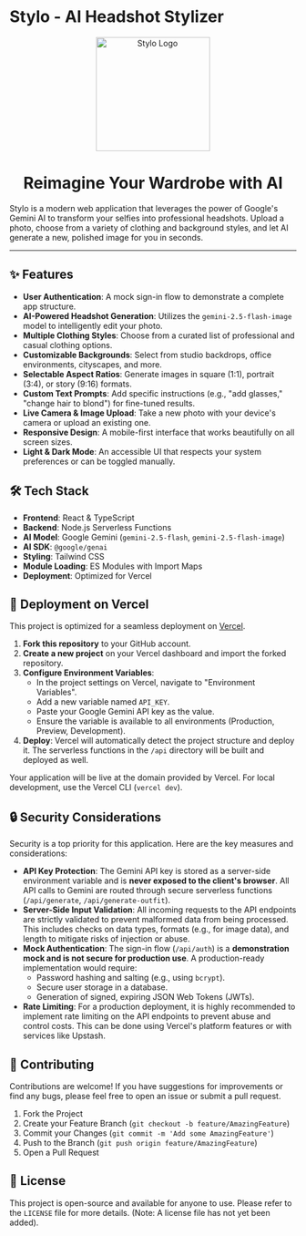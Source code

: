 # Stylo - AI Headshot Stylizer

<p align="center">
  <img src="https://lh3.googleusercontent.com/aida-public/AB6AXuDq5LxdaRI_sb3HsOOQzQXSDlCIN44kboMb6c-4NWtmAs8NOKJ4pvcvlDilmDkgCUUpiVZupPYx9z6CrSMv3GfAke4lfrGOyE9CP78SkuBSlVkGd0944dznPPAaKxY6qlFynKXyAq_hgg4X6bkf_-efipNT8anpkdgBWlSZ53HuZXs0xX1xg5BhzU8JigNgpvgZIuIPDF2oCQPgtzRCgPusYSjRbCD5llgTgJvwg6GShFm42MFl0SRacq29cL3q8Pgy_iOI6fGg7aM2" alt="Stylo Logo" width="200">
</p>

<h1 align="center">Reimagine Your Wardrobe with AI</h1>

Stylo is a modern web application that leverages the power of Google's Gemini AI to transform your selfies into professional headshots. Upload a photo, choose from a variety of clothing and background styles, and let AI generate a new, polished image for you in seconds.

---

## ✨ Features

-   **User Authentication**: A mock sign-in flow to demonstrate a complete app structure.
-   **AI-Powered Headshot Generation**: Utilizes the `gemini-2.5-flash-image` model to intelligently edit your photo.
-   **Multiple Clothing Styles**: Choose from a curated list of professional and casual clothing options.
-   **Customizable Backgrounds**: Select from studio backdrops, office environments, cityscapes, and more.
-   **Selectable Aspect Ratios**: Generate images in square (1:1), portrait (3:4), or story (9:16) formats.
-   **Custom Text Prompts**: Add specific instructions (e.g., "add glasses," "change hair to blond") for fine-tuned results.
-   **Live Camera & Image Upload**: Take a new photo with your device's camera or upload an existing one.
-   **Responsive Design**: A mobile-first interface that works beautifully on all screen sizes.
-   **Light & Dark Mode**: An accessible UI that respects your system preferences or can be toggled manually.

## 🛠️ Tech Stack

-   **Frontend**: React & TypeScript
-   **Backend**: Node.js Serverless Functions
-   **AI Model**: Google Gemini (`gemini-2.5-flash`, `gemini-2.5-flash-image`)
-   **AI SDK**: `@google/genai`
-   **Styling**: Tailwind CSS
-   **Module Loading**: ES Modules with Import Maps
-   **Deployment**: Optimized for Vercel

## 🚀 Deployment on Vercel

This project is optimized for a seamless deployment on [Vercel](https://vercel.com).

1.  **Fork this repository** to your GitHub account.
2.  **Create a new project** on your Vercel dashboard and import the forked repository.
3.  **Configure Environment Variables**:
    -   In the project settings on Vercel, navigate to "Environment Variables".
    -   Add a new variable named `API_KEY`.
    -   Paste your Google Gemini API key as the value.
    -   Ensure the variable is available to all environments (Production, Preview, Development).
4.  **Deploy**: Vercel will automatically detect the project structure and deploy it. The serverless functions in the `/api` directory will be built and deployed as well.

Your application will be live at the domain provided by Vercel. For local development, use the Vercel CLI (`vercel dev`).

## 🔒 Security Considerations

Security is a top priority for this application. Here are the key measures and considerations:

-   **API Key Protection**: The Gemini API key is stored as a server-side environment variable and is **never exposed to the client's browser**. All API calls to Gemini are routed through secure serverless functions (`/api/generate`, `/api/generate-outfit`).
-   **Server-Side Input Validation**: All incoming requests to the API endpoints are strictly validated to prevent malformed data from being processed. This includes checks on data types, formats (e.g., for image data), and length to mitigate risks of injection or abuse.
-   **Mock Authentication**: The sign-in flow (`/api/auth`) is a **demonstration mock and is not secure for production use**. A production-ready implementation would require:
    -   Password hashing and salting (e.g., using `bcrypt`).
    -   Secure user storage in a database.
    -   Generation of signed, expiring JSON Web Tokens (JWTs).
-   **Rate Limiting**: For a production deployment, it is highly recommended to implement rate limiting on the API endpoints to prevent abuse and control costs. This can be done using Vercel's platform features or with services like Upstash.

## 🤝 Contributing

Contributions are welcome! If you have suggestions for improvements or find any bugs, please feel free to open an issue or submit a pull request.

1.  Fork the Project
2.  Create your Feature Branch (`git checkout -b feature/AmazingFeature`)
3.  Commit your Changes (`git commit -m 'Add some AmazingFeature'`)
4.  Push to the Branch (`git push origin feature/AmazingFeature`)
5.  Open a Pull Request

## 📄 License

This project is open-source and available for anyone to use. Please refer to the `LICENSE` file for more details. (Note: A license file has not yet been added).
